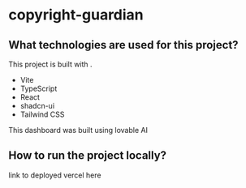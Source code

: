 # copyright-guardian

## What technologies are used for this project?

This project is built with .

- Vite
- TypeScript
- React
- shadcn-ui
- Tailwind CSS

This dashboard was built using lovable AI

## How to run the project locally?

link to deployed vercel here
